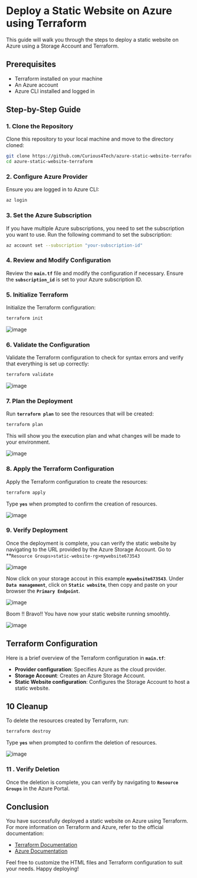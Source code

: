 # Deploy a Static Website on Azure using Terraform

This guide will walk you through the steps to deploy a static website on Azure using a Storage Account and Terraform.

## Prerequisites

- Terraform installed on your machine
- An Azure account
- Azure CLI installed and logged in

## Step-by-Step Guide

### 1. Clone the Repository
Clone this repository to your local machine and move to the directory cloned:

```bash
git clone https://github.com/Curious4Tech/azure-static-website-terraform.git
cd azure-static-website-terraform
```

### 2. Configure Azure Provider
Ensure you are logged in to Azure CLI:

```bash
az login
```
### 3. Set the Azure Subscription
If you have multiple Azure subscriptions, you need to set the subscription you want to use. Run the following command to set the subscription:

```bash
az account set --subscription "your-subscription-id"
```

### 4. Review and Modify Configuration
Review the **`main.tf`** file and modify the configuration if necessary. Ensure the **`subscription_id`** is set to your Azure subscription ID.

### 5. Initialize Terraform
Initialize the Terraform configuration:

```bash
terraform init
```

![image](https://github.com/user-attachments/assets/7afe0bbd-8435-4359-8a25-2ae1b6e89e98)

### 6. Validate the Configuration
Validate the Terraform configuration to check for syntax errors and verify that everything is set up correctly:

```bash
terraform validate
```
![image](https://github.com/user-attachments/assets/7fdd6ead-2bc2-4a75-bf9e-5e8f4a7dafcb)

### 7. Plan the Deployment

Run **`terraform plan`** to see the resources that will be created:

```bash
terraform plan
```
This will show you the execution plan and what changes will be made to your environment.

![image](https://github.com/user-attachments/assets/b233cb06-7787-4df5-8183-df5dc0610ccf)

### 8. Apply the Terraform Configuration
Apply the Terraform configuration to create the resources:

```bash
terraform apply
```

Type **`yes`** when prompted to confirm the creation of resources.

![image](https://github.com/user-attachments/assets/5b6c0c5d-b7e8-44ff-bba6-ad4de038e984)

### 9. Verify Deployment
Once the deployment is complete, you can verify the static website by navigating to the URL provided by the Azure Storage Account.
Go to **`Resource Groups>static-website-rg>mywebsite673543`

![image](https://github.com/user-attachments/assets/cb4dffe2-e796-45ab-9d1c-56e7eb3d8b8e)

Now click on your storage accout in this example **`mywebsite673543`**. Under **`Data management`**, click on **`Static website`**, then copy and paste on your browser the **`Primary Endpoint`**.

![image](https://github.com/user-attachments/assets/dbdb6edd-314c-4e91-9f9f-990bfa2c5165)

Boom !! Bravo!! You have now your static website running smoohtly.

![image](https://github.com/user-attachments/assets/85e7af17-8e62-410a-beca-00de157bb58e)

 ## Terraform Configuration

Here is a brief overview of the Terraform configuration in **`main.tf`**:

- **Provider configuration**: Specifies Azure as the cloud provider.
- **Storage Account**: Creates an Azure Storage Account.
- **Static Website configuration**: Configures the Storage Account to host a static website.

## 10 Cleanup

To delete the resources created by Terraform, run:

```bash
terraform destroy
```

Type **`yes`** when prompted to confirm the deletion of resources.

![image](https://github.com/user-attachments/assets/a3283b95-8796-4e2f-ae36-2d342c8df233)

### 11 . Verify Deletion
Once the deletion is complete, you can verify  by navigating to **`Resource Groups`** in the Azure Portal.

## Conclusion

You have successfully deployed a static website on Azure using Terraform. For more information on Terraform and Azure, refer to the official documentation:

- [Terraform Documentation](https://www.terraform.io/docs)
- [Azure Documentation](https://docs.microsoft.com/en-us/azure/)

Feel free to customize the HTML files and Terraform configuration to suit your needs. Happy deploying!
